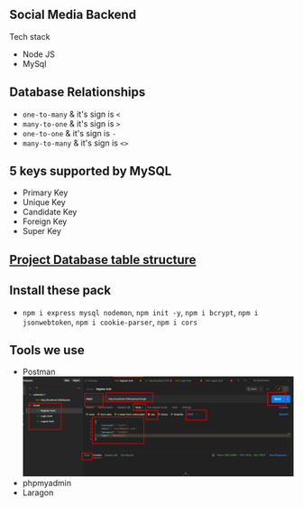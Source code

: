 ## Social Media Backend 

Tech stack

* Node JS
* MySql


## Database Relationships

* `one-to-many` & it's sign is `<`
* `many-to-one` & it's sign is `>`
* `one-to-one` & it's sign is `-`
* `many-to-many` & it's sign is `<>`

## 5 keys supported by MySQL

* Primary Key
* Unique Key
* Candidate Key
* Foreign Key
* Super Key

## [Project Database table structure](./dbtable.md) 

## Install these pack

* `npm i express mysql nodemon`, `npm init -y`, `npm i bcrypt`, `npm i jsonwebtoken`, `npm i cookie-parser`, `npm i cors`

## Tools we use

* Postman
![postman](../img/postman.png)
* phpmyadmin
* Laragon

